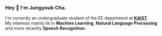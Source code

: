 ### Hey 👋 I'm Jungyoub Cha.

I'm currently an undergraduate student of the EE department at <strong><a href="https://www.kaist.ac.kr/en/">KAIST</a></strong>.
<br>My interests mainly lie in **Machine Learning**, **Natural Language Processing** and more recently **Speech Recognition**.
<br>
<br>
</p>
